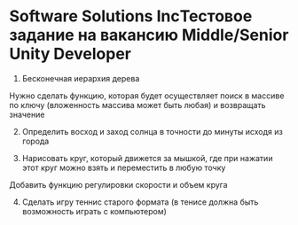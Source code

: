 # Software Solutions IncТестовое задание на вакансию Middle/Senior Unity Developer 
1. Бесконечная иерархия дерева

Нужно сделать функцию, которая будет осуществляет поиск в массиве по ключу (вложенность массива может быть любая) и возвращать значение

2. Определить восход и заход солнца в точности до минуты исходя из города

3. Нарисовать круг, который движется за мышкой, где при нажатии этот круг можно взять и переместить в любую точку

Добавить функцию регулировки скорости и объем круга

4. Сделать игру теннис старого формата (в тенисе должна быть возможность играть с компьютером)
